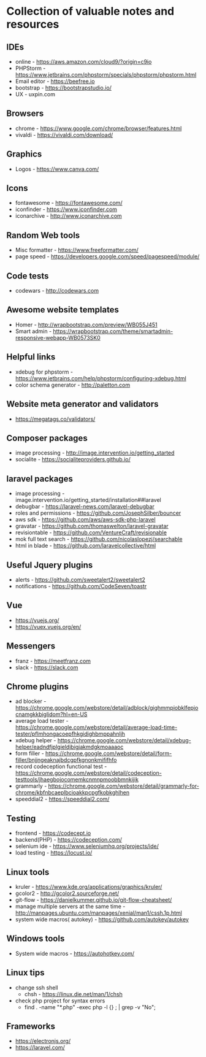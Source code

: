 # Collection of valuable notes and resources

## IDEs
* online - https://aws.amazon.com/cloud9/?origin=c9io
* PHPStorm - https://www.jetbrains.com/phpstorm/specials/phpstorm/phpstorm.html
* Email editor - https://beefree.io
* bootstrap - https://bootstrapstudio.io/
* UX - uxpin.com

## Browsers
* chrome - https://www.google.com/chrome/browser/features.html
* vivaldi - https://vivaldi.com/download/

## Graphics
* Logos - https://www.canva.com/

## Icons
* fontawesome - https://fontawesome.com/
* iconfinder - https://www.iconfinder.com
* iconarchive - http://www.iconarchive.com

## Random Web tools
* Misc formatter - https://www.freeformatter.com/
* page speed - https://developers.google.com/speed/pagespeed/module/

## Code tests
* codewars - http://codewars.com

## Awesome website templates
* Homer - http://wrapbootstrap.com/preview/WB055J451
* Smart admin - https://wrapbootstrap.com/theme/smartadmin-responsive-webapp-WB0573SK0

## Helpful links
* xdebug for phpstorm - https://www.jetbrains.com/help/phpstorm/configuring-xdebug.html
* color schema generator - http://paletton.com

## Website meta generator and validators
* https://megatags.co/validators/

## Composer packages
* image processing - http://image.intervention.io/getting_started
* socialite - https://socialiteproviders.github.io/

## laravel packages
* image processing - image.intervention.io/getting_started/installation##laravel
* debugbar - https://laravel-news.com/laravel-debugbar
* roles and permissions - https://github.com/JosephSilber/bouncer
* aws sdk - https://github.com/aws/aws-sdk-php-laravel
* gravatar - https://github.com/thomaswelton/laravel-gravatar
* revisiontable - https://github.com/VentureCraft/revisionable
* mok full text search - https://github.com/nicolaslopezj/searchable
* html in blade - https://github.com/laravelcollective/html

## Useful Jquery plugins
* alerts - https://github.com/sweetalert2/sweetalert2
* notifications - https://github.com/CodeSeven/toastr

## Vue
* https://vuejs.org/
* https://vuex.vuejs.org/en/

## Messengers
* franz - https://meetfranz.com
* slack - https://slack.com

## Chrome plugins
* ad blocker - https://chrome.google.com/webstore/detail/adblock/gighmmpiobklfepjocnamgkkbiglidom?hl=en-US
* average load tester - https://chrome.google.com/webstore/detail/average-load-time-tester/pflmhongacoepfhkgidighbmppahnljh
* xdebug helper - https://chrome.google.com/webstore/detail/xdebug-helper/eadndfjplgieldjbigjakmdgkmoaaaoc
* form filler - https://chrome.google.com/webstore/detail/form-filler/bnjjngeaknajbdcgpfkgnonkmififhfo
* record codeception functional test - https://chrome.google.com/webstore/detail/codeception-testtools/jhaegbojocomemkcnmnpmoobbmnkijik
* grammarly - https://chrome.google.com/webstore/detail/grammarly-for-chrome/kbfnbcaeplbcioakkpcpgfkobkghlhen
* speeddial2 - https://speeddial2.com/

## Testing
* frontend - https://codecept.io
* backend(PHP) - https://codeception.com/
* selenium ide - https://www.seleniumhq.org/projects/ide/
* load testing - https://locust.io/

## Linux tools
* kruler - https://www.kde.org/applications/graphics/kruler/
* gcolor2 - http://gcolor2.sourceforge.net/
* git-flow - https://danielkummer.github.io/git-flow-cheatsheet/
* manage multiple servers at the same time - http://manpages.ubuntu.com/manpages/xenial/man1/cssh.1p.html
* system wide macros( autokey) - https://github.com/autokey/autokey

## Windows tools
* System wide macros - https://autohotkey.com/

## Linux tips
* change ssh shell
  * chsh - https://linux.die.net/man/1/chsh
* check php project for syntax errors
  * find . -name "*.php" -exec php -l {} \; | grep -v "No";

## Frameworks
* https://electronjs.org/
* https://laravel.com/
